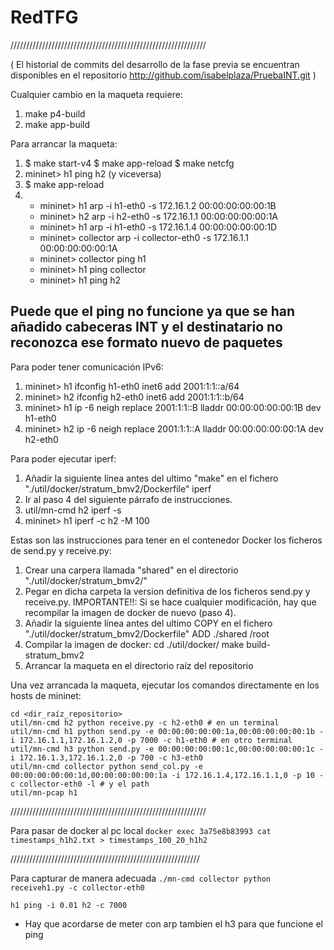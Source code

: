 # RedTFG

//////////////////////////////////////////////////////////////


( El historial de commits del desarrollo de la fase previa se encuentran disponibles en el repositorio http://github.com/isabelplaza/PruebaINT.git )

Cualquier cambio en la maqueta requiere:

   1. make p4-build
   2. make app-build


Para arrancar la maqueta:
  
   1. $ make start-v4
      $ make app-reload
      $ make netcfg
   2. mininet> h1 ping h2 (y viceversa)
   3. $ make app-reload
   4. * mininet> h1 arp -i h1-eth0 -s 172.16.1.2 00:00:00:00:00:1B
      * mininet> h2 arp -i h2-eth0 -s 172.16.1.1 00:00:00:00:00:1A
      * mininet> h1 arp -i h1-eth0 -s 172.16.1.4 00:00:00:00:00:1D
      * mininet> collector arp -i collector-eth0 -s 172.16.1.1 00:00:00:00:00:1A
      * mininet> collector ping h1
      * mininet> h1 ping collector
      * mininet> h1 ping h2
      
      
      
## Puede que el ping no funcione ya que se han añadido cabeceras INT y el destinatario no reconozca ese formato nuevo de paquetes


Para poder tener comunicación IPv6:

   1. mininet> h1 ifconfig h1-eth0 inet6 add 2001:1:1::a/64
   2. mininet> h2 ifconfig h2-eth0 inet6 add 2001:1:1::b/64
   3. mininet> h1 ip -6 neigh replace 2001:1:1::B lladdr 00:00:00:00:00:1B dev h1-eth0
   4. mininet> h2 ip -6 neigh replace 2001:1:1::A lladdr 00:00:00:00:00:1A dev h2-eth0

Para poder ejecutar iperf:

   1. Añadir la siguiente línea antes del ultimo "make" en el fichero "./util/docker/stratum_bmv2/Dockerfile"
        iperf
   2. Ir al paso 4 del siguiente párrafo de instrucciones.
   3. util/mn-cmd h2
      iperf -s
   4. mininet> h1 iperf -c h2 -M 100



Estas son las instrucciones para tener en el contenedor Docker los ficheros de send.py y receive.py:

   1. Crear una carpera llamada "shared" en el directorio "./util/docker/stratum_bmv2/"
   2. Pegar en dicha carpeta la version definitiva de los ficheros send.py y receive.py. IMPORTANTE!!: Si se hace cualquier modificación, hay que recompilar la imagen de docker de nuevo (paso 4).
   3. Añadir la siguiente línea antes del ultimo COPY en el fichero "./util/docker/stratum_bmv2/Dockerfile"
        ADD ./shared /root
   4. Compilar la imagen de docker:
        cd ./util/docker/
        make build-stratum_bmv2
   5. Arrancar la maqueta en el directorio raíz del repositorio

Una vez arrancada la maqueta, ejecutar los comandos directamente en los hosts de mininet:

    cd <dir_raíz_repositorio>
    util/mn-cmd h2 python receive.py -c h2-eth0 # en un terminal
    util/mn-cmd h1 python send.py -e 00:00:00:00:00:1a,00:00:00:00:00:1b -i 172.16.1.1,172.16.1.2,0 -p 7000 -c h1-eth0 # en otro terminal
    util/mn-cmd h3 python send.py -e 00:00:00:00:00:1c,00:00:00:00:00:1c -i 172.16.1.3,172.16.1.2,0 -p 700 -c h3-eth0
    util/mn-cmd collector python send_col.py -e 00:00:00:00:00:1d,00:00:00:00:00:1a -i 172.16.1.4,172.16.1.1,0 -p 10 -c collector-eth0 -l # y el path
    util/mn-pcap h1
    

//////////////////////////////////////////////////////////////

Para pasar de docker al pc local
`docker exec 3a75e8b83993 cat timestamps_h1h2.txt > timestamps_100_20_h1h2`

////////////////////////////////////////////////////////////

Para capturar de manera adecuada 
`./mn-cmd collector python receiveh1.py -c collector-eth0`

`h1 ping -i 0.01 h2 -c 7000`
* Hay que acordarse de meter con arp tambien el h3 para que funcione el ping
